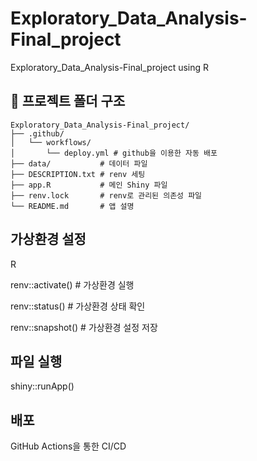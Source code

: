 # Exploratory_Data_Analysis-Final_project
Exploratory_Data_Analysis-Final_project using R

## 📁 프로젝트 폴더 구조
```plaintext
Exploratory_Data_Analysis-Final_project/
├── .github/
│   └── workflows/
│       └── deploy.yml # github을 이용한 자동 배포
├── data/           # 데이터 파일
├── DESCRIPTION.txt # renv 세팅
├── app.R           # 메인 Shiny 파일
├── renv.lock       # renv로 관리된 의존성 파일
└── README.md       # 앱 설명
```

## 가상환경 설정
R

renv::activate()    # 가상환경 실행

renv::status()      # 가상환경 상태 확인

renv::snapshot()    # 가상환경 설정 저장

## 파일 실행
shiny::runApp()

## 배포
GitHub Actions을 통한 CI/CD
